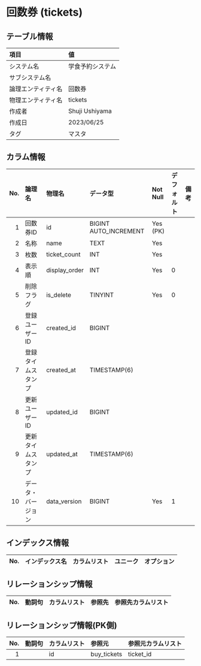 # 回数券 (tickets)

## テーブル情報

| 項目                           | 値                                                                                                   |
|:-------------------------------|:-----------------------------------------------------------------------------------------------------|
| システム名                     | 学食予約システム                                                                                     |
| サブシステム名                 |                                                                                                      |
| 論理エンティティ名             | 回数券                                                                                               |
| 物理エンティティ名             | tickets                                                                                              |
| 作成者                         | Shuji Ushiyama                                                                                       |
| 作成日                         | 2023/06/25                                                                                           |
| タグ                           | マスタ                                                                                               |



## カラム情報

| No. | 論理名                         | 物理名                         | データ型                       | Not Null | デフォルト           | 備考                           |
|----:|:-------------------------------|:-------------------------------|:-------------------------------|:---------|:---------------------|:-------------------------------|
|   1 | 回数券ID                       | id                             | BIGINT AUTO_INCREMENT          | Yes (PK) |                      |                                |
|   2 | 名称                           | name                           | TEXT                           | Yes      |                      |                                |
|   3 | 枚数                           | ticket_count                   | INT                            | Yes      |                      |                                |
|   4 | 表示順                         | display_order                  | INT                            | Yes      | 0                    |                                |
|   5 | 削除フラグ                     | is_delete                      | TINYINT                        | Yes      | 0                    |                                |
|   6 | 登録ユーザーID                 | created_id                     | BIGINT                         |          |                      |                                |
|   7 | 登録タイムスタンプ             | created_at                     | TIMESTAMP(6)                   |          |                      |                                |
|   8 | 更新ユーザーID                 | updated_id                     | BIGINT                         |          |                      |                                |
|   9 | 更新タイムスタンプ             | updated_at                     | TIMESTAMP(6)                   |          |                      |                                |
|  10 | データ・バージョン             | data_version                   | BIGINT                         | Yes      | 1                    |                                |



## インデックス情報

| No. | インデックス名                 | カラムリスト                             | ユニーク   | オプション                     | 
|----:|:-------------------------------|:-----------------------------------------|:-----------|:-------------------------------|



## リレーションシップ情報

| No. | 動詞句                         | カラムリスト                             | 参照先                         | 参照先カラムリスト                       |
|----:|:-------------------------------|:-----------------------------------------|:-------------------------------|:-----------------------------------------|



## リレーションシップ情報(PK側)

| No. | 動詞句                         | カラムリスト                             | 参照元                         | 参照元カラムリスト                       |
|----:|:-------------------------------|:-----------------------------------------|:-------------------------------|:-----------------------------------------|
|   1 |                                | id                                       | buy_tickets                    | ticket_id                                |


